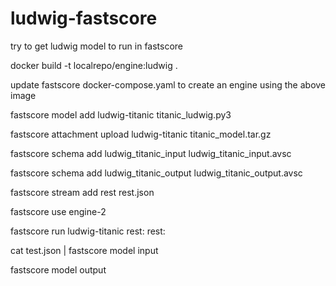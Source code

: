 # ludwig-fastscore
try to get ludwig model to run in fastscore


docker build -t localrepo/engine:ludwig .


update fastscore docker-compose.yaml to create an engine using the above image

fastscore model add ludwig-titanic titanic_ludwig.py3

fastscore attachment upload ludwig-titanic titanic_model.tar.gz

fastscore schema add ludwig_titanic_input ludwig_titanic_input.avsc

fastscore schema add ludwig_titanic_output ludwig_titanic_output.avsc

 fastscore stream add rest rest.json

 fastscore use engine-2

 fastscore run ludwig-titanic rest: rest:

 cat test.json | fastscore model input

 fastscore model output
